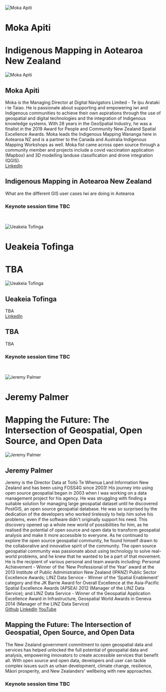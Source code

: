 <!--page name Keynote
These should appear as cards so that when you click on them, they will bring in a floating box with more information on
All have the following
Photo:
Name:
Title:
Biography paragraph:
Social links: It would be cool to have twitter and linkedin logos for this
Theme paragraph:
Keynote session time:
status: writing -->

<!-- Front Intro card -->
![Moka Apiti]('/imgs/MokaApiti.jpg') <br/>
# Moka Apiti <br/>
# Indigenous Mapping in Aotearoa New Zealand  <br/>
<!-- Back Details card -->
![Moka Apiti]('/imgs/MokaApiti.jpg')
## Moka Apiti <br/>
Moka is the Managing Director at Digital Navigators Limited - Te Ipu Arataki i te Taiao. He is passionate about supporting and empowering iwi and Indigenous communities to achieve their own aspirations through the use of geospatial and digital technologies and the integration of Indigenous knowledge systems. With 28 years in the GeoSpatial Industry, he was a finalist in the 2019 Award for People and Community New Zealand Spatial Excellence Awards. Moka leads the Indigenous Mapping Wananga here in Aotearoa NZ and is a partner to the Canada and Australia Indigenous Mapping Workshops as well. Moka fist came across open source through a community member and projects include a covid vaccination application (Mapbox) and 3D modelling landuse classification and drone integration (QGIS). 
 <br/>
 [LinkedIn](https://www.linkedin.com/in/moka-apiti-b4ab38a/) <br/>
## Indigenous Mapping in Aotearoa New Zealand <br/>
What are the different GIS user cases Iwi are doing in Aotearoa  <br/>
### Keynote session time TBC
<br/>

<!-- Front Intro card -->
![Ueakeia Tofinga]('/imgs/UeakeiaTofinga.png') <br/>
# Ueakeia Tofinga <br/>
# TBA  <br/>
<!-- Back Details card -->
![Ueakeia Tofinga]('/imgs/UeakeiaTofinga.png')
## Ueakeia Tofinga <br/>
TBA
 <br/>
[LinkedIn](tba)<br/>
## TBA <br/>
TBA  <br/>
### Keynote session time TBC
<br/>

<!-- Front Intro card -->
![Jeremy Palmer]('/imgs/JeremyPalmer.jpg') <br/>
# Jeremy Palmer<br/>
# Mapping the Future: The Intersection of Geospatial, Open Source, and Open Data <br/>
<!-- Back Details card -->
![Jeremy Palmer]('/imgs/JeremyPalmer.jpg')
## Jeremy Palmer <br/>
Jeremy is the Director Data at Toitū Te Whenua Land Information New Zealand and has been using FOSS4G since 2003! His journey into using open source geospatial began in 2003 when I was working on a data management project for his agency. He was struggling with finding a suitable solution for managing large geospatial dataset until he discovered PostGIS, an open source geospatial database. He was so surprised by the dedication of the developers who worked tirelessly to help him solve his problems, even if the software didn't originally support his need. This discovery opened up a whole new world of possibilities for him, as he realised the potential of open source and open data to transform geospatial analysis and make it more accessible to everyone. 
As he continued to explore the open source geospatial community, he found himself drawn to the collaborative and innovative spirit of the community. The open source geospatial community was passionate about using technology to solve real-world problems, and he knew that he wanted to be a part of that movement. 
He is the recipient of various personal and team awards including: Personal Achievement - Winner of the ‘New Professional of the Year’ award at the 2013 Institute of Public Administration New Zealand (IPANZ) Public Sector Excellence Awards; LINZ Data Service - Winner of the ‘Spatial Enablement’ category and the JK Barrie Award for Overall Excellence at the Asia-Pacific Spatial Excellence Awards (APSEA) 2012 (Manager of the LINZ Data Service); and LINZ Data Service - Winner of the Geospatial Application Excellence Award in Infrastructure, Geospatial World Awards in Geneva 2014  (Manager of the LINZ Data Service)
 <br/>
[Github](https://github.com/palmerj) [LinkedIn](https://nz.linkedin.com/in/jeremypalmernz) [YouTube](https://www.youtube.com/watch?v=hiHpteHjz3A)<br/>
## Mapping the Future: The Intersection of Geospatial, Open Source, and Open Data<br/>
The New Zealand government commitment to open geospatial data and services has helped unlocked the full potential of geospatial data and analysis, empowering innovators to create accessible services that benefit all. With open source and open data, developers and user can tackle complex issues such as urban development, climate change, resilience, Māori prosperity, and New Zealanders' wellbeing with new approaches. <br/>
### Keynote session time TBC
